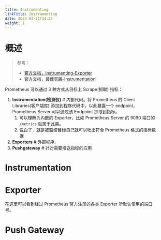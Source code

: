 ```yaml
---
title: Instrumenting
linkTitle: Instrumenting
date: 2024-03-21T14:24
weight: 1
---
```


# 概述

> 参考：
>
> - [官方文档，Instrumenting-Exporter](https://prometheus.io/docs/instrumenting/exporters/)
> - [官方文档，最佳实践-Instrumentation](https://prometheus.io/docs/practices/instrumentation/)

Prometheus 可以通过 3 种方式从目标上 Scrape(抓取) 指标：

1. **Instrumentation(检测仪)** # 内部代码。将 Prometheus 的 Client Libraries(客户端库) 添加到程序代码中，以此暴露一个 endpoint，Prometheus Server 可以通过该 Endpoiint 抓取到指标。
   1. 可以理解为内嵌的 Exporter，比如 Prometheus Server 的 9090 端口的 `/metrics` 就属于此类。
   2. 说白了，就是被监控目标自己就可以吐出符合 Prometheus 格式的指标数据
2. **Exporters** # 外部程序。
3. **Pushgateway** # 针对需要推送指标的应用

# Instrumentation

# Exporter

在[这里](https://github.com/prometheus/prometheus/wiki/Default-port-allocations)可以看到经过 Prometheus 官方注册的各类 Exporter 所默认使用的端口号。

# Push Gateway
